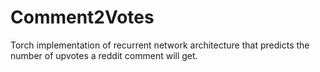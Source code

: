 # Comment2Votes

Torch implementation of recurrent network architecture that predicts the number of upvotes a reddit comment will get. 
